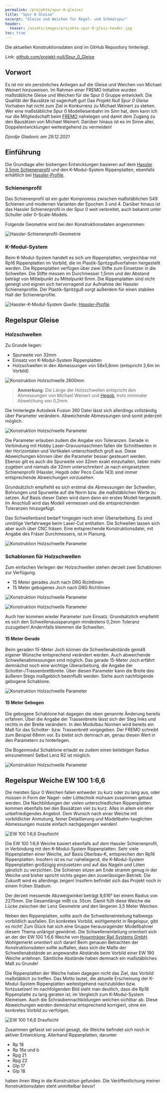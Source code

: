 ```yaml
---
permalink: /projekte/spur-0-gleise/
title: "Spur 0 Gleise"
excerpt: "Gleise und Weichen für Regel- und Schmalspur"
header:
  teaser: /assets/images/projekte-spur-0-gleis-header.jpg
toc: true
---
```

Die aktuellen Konstruktionsdaten sind im GitHub Repository hinterlegt.

Link: [github.com/projekt-null/Spur_0_Gleise](https://github.com/projekt-null/Spur_0_Gleise) 

## Vorwort
Es ist mir ein persönliches Anliegen auf die Gleise und Weichen von Michael Weinert hinzuweisen. Im Rahmen einer FREMO Initiative wurden maßstäbliche Gleise und Weichen für die Spur 0 Gruppe entwickelt. Die Qualität der Bausätze ist sagenhaft gut! Das _Projekt Null Spur 0 Gleise_ Vorhaben hat nicht zum Ziel in Konkurrenz zu Michael Weinert zu stehen. Wer eine maßstäbliche Spur 0 Modelleisenbahn im Sinn hat, dem kann ich nur die Mitgliedschaft beim [FREMO](https://www.fremo-net.eu) nahelegen und damit dem Zugang zu den Bausätzen von Michael Weinert. Darüber hinaus ist es im Sinne aller, Doppelentwicklungen weitestgehend zu vermeiden!

_Djordje Gladovic am 29.12.2021_

## Einführung
Die Grundlage aller bisherigen Entwicklungen basieren auf dem [Hassler 3,5mm Schienenprofil](https://www.hassler-profile.li/index.php/weichen-gleiseprogramm/gleisbau-und-zubehoer-spur-0) und den K-Modul-System Rippenplatten, ebenfalls erhältlich bei [Hassler-Profile](https://www.hassler-profile.li/index.php/weichen-gleiseprogramm/k-modul-system-spur0).

### Schienenprofil
Das Schienenprofil ist ein guter Kompromiss zwischen maßstäblichen S49 Schienen und modernen Varianten der Epochen 3 und 4. Darüber hinaus ist das Hassler Schienenprofil in der Spur 0 weit verbreitet, auch bekannt unter Schuller oder 0-Scale-Models. 

Folgende Geometrie wird bei den Konstruktionsdaten angenommen:

![Hassler-Schienenprofil-Geometrie](/assets/images/projekte/spur-0-gleise/hassler-schienenprofil-geometrie.png)

### K-Modul-System
Beim K-Modul-System handelt es sich um Rippenplatten, vergleichbar mit Rp16 Rippenplatten im Vorbild, die im Plastik-Spritzgußverfahren hergestellt werden. Die Rippenplatten verfügen über zwei Stifte zum Einsetzen in die Schwellen. Die Stifte messen im Durchmesser 1,5mm und der Abstand beträgt von Mittelpunkt zu Mittelpunkt 6mm. Die Rippenplatten sind nicht geneigt und eignen sich hervorragend zur Aufnahme der Hassler Schienenprofile. Der Plastik-Spritzguß sorgt außerdem für einen stabilen Halt der Schienenprofile.

![Hassler-K-Modul-System](/assets/images/projekte/spur-0-gleise/hassler-k-modul-system.gif)
_Quelle: [Hassler-Profile](https://www.hassler-profile.li/)_


## Regelspur Gleise

### Holzschwellen
Zu Grunde liegen:
- Spurweite von 32mm
- Einsatz von K-Modul-System Rippenplatten
- Holzschwellen in den Abmessungen von 58x5,8mm (entspricht 2,6m im Vorbild)

![Konstruktion Holzschwelle 2600mm](/assets/images/projekte/spur-0-gleise/konstruktion-holzschwelle-2600mm.png)

> **Anmerkung**: Die Länge der Holzschwellen entspricht den Abmessungen von Michael Weinert und [Hegob](http://www.hegob.de/), trotz minimaler Abweichung von 0,2mm.

Die hinterlegte Autodesk Fusion 360 Datei lässt sich allerdings vollständig über Parameter verändern. Abweichende Abmessungen sind somit jederzeit möglich.

![Konstruktion Holzschwelle Parameter](/assets/images/projekte/spur-0-gleise/konstruktion-holzschwelle-parameter.png)

Die Parameter erlauben zudem die Angabe von Toleranzen. Gerade in Verbindung mit Hobby Laser-Gravusmaschinen fallen die Schnittweiten in der Horizontalen und Vertikalen unterschiedlich groß aus. Diese Abweichungen können über die Parameter besser gesteuert werden. Ebenso gilt es auch die Spurweite von 32mm exakt einzuhalten, lieber mehr zugeben und niemals die 32mm unterschreiten! Je nach eingesetztem Schienenprofil (Hassler, Hegob oder Peco Code 143) sind immer entsprechende Abweichungen vorzusehen. 

Grundsätzlich empfiehlt es sich erstmal die Abmessungen der Schwellen, Bohrungen und Spurweite auf die Norm bzw. die maßstäblichen Werte zu setzen. Auf Basis dieser Daten wird dann dann ein erstes Modell hergestellt. Im Anschluß wird das Modell vermessen und die entsprechenden Toleranzen hinzugefügt.

Das Schwellenband bedarf hingegen noch einer Überarbeitung. Es sind unnötige Verfahrwege beim Laser-Cut enthalten. Die Schwellen lassen sich aber auch über CNC fräsen. Eine entsprechende Konstruktionsdatei, mit Angabe des Fräser Durchmessers, ist in Planung.

![Konstruktion Holzschwelle Parameter](/assets/images/projekte/spur-0-gleise/konstruktion-holzschwellen-band.png)

### Schablonen für Holzschwellen
Zum einfachen Verlegen der Holzschwellen stehen derzeit zwei Schablonen zur Verfügung. 
- 15 Meter gerades Joch nach DRG Richtlinien
- 15 Meter gebogenes Joch nach DRG Richtlinien

![Konstruktion Holzschwelle Parameter](/assets/images/projekte/spur-0-gleise/konstruktion-schablone-15m-gerade.png)

![Konstruktion Holzschwelle Parameter](/assets/images/projekte/spur-0-gleise/konstruktion-schablone-15m-gebogen.png)

Auch hier kommen wieder Parameter zum Einsatz. Grundsätzlich empfiehlt es sich den Schwellenaussparungen mindestens 0,2mm Toleranz zuzugeben! Andernfalls klemmen die Schwellen.

#### 15 Meter Gerade

Beim geraden 15-Meter Joch können die Schwellenabstände gemäß eigener Wünsche entsprechend verändert werden. Auch abweichende Schwellenabmessungen sind möglich. Das gerade 15-Meter Joch erfährt demnächst noch eine wichtige Überarbeitung, die Angabe der Schotter-/Trassenbrettbreite. Über diesen Parameter kann die Breite des äußeren Stegs maßgeblich beeinflußt werden. Siehe auch nachfolgende gebogene Schablone.

![Konstruktion Holzschwelle Parameter](/assets/images/projekte/spur-0-gleise/konstruktion-schablone-15m-gerade-parameter.png)

#### 15 Meter Gebogen

Die gebogene Schablone hat dagegen die oben genannte Änderung bereits erfahren. Über die Angabe der Trassenbreite lässt sich der Steg links und rechts in der Breite verändern. In den Modulbau Normen wird bereits ein Maß für das Schotter- bzw. Trassenbrett vorgegeben. Der FREMO schreibt zum Beispiel 68mm vor. Es bietet sich demnach an, genau diesen Wert in den Parametern zu hinterlegen. 

Die Bogenmodul Schablone erlaubt es zudem einen beliebigen Radius einzunehmen! Selbst Lenz R2 ist möglich.

![Konstruktion Holzschwelle Parameter](/assets/images/projekte/spur-0-gleise/konstruktion-schablone-15m-gebogen-parameter.png)

## Regelspur Weiche EW 100 1:6,6

Die meisten Spur 0 Weichen fallen entweder zu kurz oder zu lang aus, oder müssen in Form der Nagel- oder Löttechnik mühsam zusammen gebaut werden. Die Nachbildungen der vielen unterschiedlichen Rippenplatten kommen ebenfalls bei den Bausätzen viel zu kurz. Alles in allem ein eher unbefriedigendes Angebot. Dem Wunsch nach einer Weiche mit vorbildlicher Anmutung, feiner Detaillierung und Modellbahn-tauglichen Abmessungen musste einfach nachgegangen werden!

![EW 100 1:6,6 Draufsicht](/assets/images/projekte/spur-0-gleise/ew-100-1-6-6-draufsicht.jpg)

Die EW 100 1:6,6 Weiche basiert ebenfalls auf dem Hassler Schienenprofil, in Verbindung mit den K-Modul-System Rippenplatten. Sehr viele Rippenplatten einer Weiche, auf Basis Oberbau-K, entsprechen den Rp16 Rippenplatten. Insofern ist es nur naheliegend, die K-Modul-System Rippenplatten großzügig einzusetzen und auf das Nageln und Löten gänzlich zu verzichten. Die Schienen sitzen am Ende stramm genug in der Weiche und bisher spricht nichts gegen den zuverlässigen Betrieb. Die Zukunft wird es allerdings zeigen! Insofern befindet sich das Projekt noch in einem frühen Stadium.

Der derzeit messende Abzweigwinkel beträgt 8,616° bei einem Radius von 2275mm. Die Gesamtlänge mißt ca. 55cm. Damit füllt diese Weiche die Lücke zwischen der Lenz Geometrie und den längeren 3,5 Meter Weichen. 

Neben den Rippenplatten, sollte auch die Schwelleneinteilung halbwegs vorbildlich ausfallen. Ein konkretes Vorbild, wohlgemerkt in Regelspur, gibt es nicht! Zum Glück hat sich eine Gruppe herausragender Modellbahner diesem Thema unlängst gewidmet. Die Schwelleneinteilung orientiert sich an der der EW 100 1:6,6 Weiche von [Hosenträger Rail Systems GmbH](https://www.hosentraeger-spur1.de/index.php/weichen-100-1-6-6). Wohlgemerkt _orientiert sich_ daran! Beim genauen Betrachten der Konstruktionsdaten sollte auffallen, dass sich die Maße der Schwellenabstände an angewandte Abstände beim Vorbild einer EW 190 Weiche anlehnen. Sämtliche Abstände haben demnach ein maßstäbliches Maß zu Grunde!

Die Rippenplatten der Weiche haben dagegen nicht das Ziel, das Vorbild maßstäblich zu treffen. Das Motto lautet, die aktuelle Erscheinung der K-Modul-System Rippenplatten weitestgehend nachzubilden bzw. fortzusetzen! Im nachfolgenden Bild sieht man deutlich, dass die Rp18 Rippenplatte zu lang geraten ist, im Vergleich zum K-Modul-System Kleineisen. Auch die Schraubennachbildungen weichen sichtbar ab. Diese Abweichungen werden demnächst entsprechend korrigiert, ohne ein konkretes Vorbild zu verfolgen.

![EW 100 1:6,6 Draufsicht](/assets/images/projekte/spur-0-gleise/spur-0-gleis-rp18-vs-hassler-rp16-20211229.jpg)

Zusammen gefasst sei soviel gesagt, die Weiche befindet sich noch in aktiver Entwicklung. Allerhand Rippenplatten, darunter

- Rp 18
- Rp 18a und b
- Rpg 21
- Rpg 22
- Glp 17
- Glp 18

haben ihren Weg in die Konstruktion gefunden. Die Veröffentlichung meiner Konstruktionsdaten steht unmittelbar bevor!

